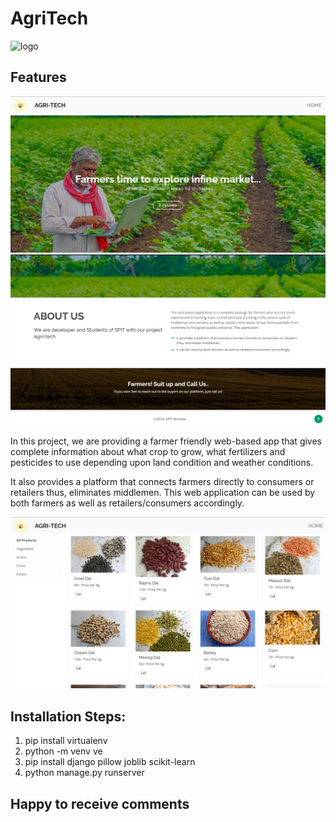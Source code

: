 # AgriTech

![logo](https://img.freepik.com/free-vector/hand-drawn-flat-design-farmers-market-logo_23-2149337484.jpg?size=338&ext=jpg&ga=GA1.1.2008272138.1722902400&semt=ais_hybrid)


## Features
![alt text](image.png)
![alt text](image-1.png)
<!-- ![Capture](https://user-images.githubusercontent.com/68610804/112470806-1b233a80-8d91-11eb-9731-39c97da3b9c9.PNG) -->


 In this project, we are providing a farmer friendly web-based app that gives complete information about what crop to grow, what fertilizers and pesticides to use depending upon land condition and weather conditions.
 
 It also provides a platform that connects farmers directly to consumers or retailers thus, eliminates middlemen. This web application can be used by both farmers as well as retailers/consumers accordingly.
 
 <!-- ![Capture](https://user-images.githubusercontent.com/68610804/112406730-b806b900-8d3a-11eb-80b6-ef70f6d40278.PNG) -->
![alt text](image-2.png)
 
 ## Installation Steps:
 
 1. pip install virtualenv
 2. python -m venv ve
 3. pip install django pillow joblib scikit-learn
 4. python manage.py runserver

## Happy to receive comments
